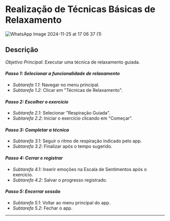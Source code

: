 # Realização de Técnicas Básicas de Relaxamento

![WhatsApp Image 2024-11-25 at 17 06 37 (1)](https://github.com/user-attachments/assets/878dace9-32de-4e94-88a0-7dea0624fb95)


## Descrição
*Objetivo Principal*: Executar uma técnica de relaxamento guiada.  

#### *Passo 1: Selecionar a funcionalidade de relaxamento*  
- *Subtarefa 1.1*: Navegar no menu principal.  
- *Subtarefa 1.2*: Clicar em "Técnicas de Relaxamento".  

#### *Passo 2: Escolher o exercício*  
- *Subtarefa 2.1*: Selecionar "Respiração Guiada".  
- *Subtarefa 2.2*: Iniciar o exercício clicando em "Começar".  

#### *Passo 3: Completar a técnica*  
- *Subtarefa 3.1*: Seguir o ritmo de respiração indicado pelo app.  
- *Subtarefa 3.2*: Finalizar após o tempo sugerido.  

#### *Passo 4: Cerrar e registrar*  
- *Subtarefa 4.1*: Inserir emoções na Escala de Sentimentos após o exercício.  
- *Subtarefa 4.2*: Salvar o progresso registrado.  

#### *Passo 5: Encerrar sessão*  
- *Subtarefa 5.1*: Voltar ao menu principal do app.  
- *Subtarefa 5.2*: Fechar o app.

---
